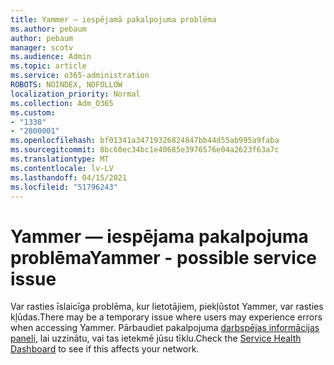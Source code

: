 ```yaml
---
title: Yammer — iespējamā pakalpojuma problēma
ms.author: pebaum
author: pebaum
manager: scotv
ms.audience: Admin
ms.topic: article
ms.service: o365-administration
ROBOTS: NOINDEX, NOFOLLOW
localization_priority: Normal
ms.collection: Adm_O365
ms.custom:
- "1338"
- "2800001"
ms.openlocfilehash: bf01341a34719326824847bb44d55ab995a9faba
ms.sourcegitcommit: 8bc60ec34bc1e40685e3976576e04a2623f63a7c
ms.translationtype: MT
ms.contentlocale: lv-LV
ms.lasthandoff: 04/15/2021
ms.locfileid: "51796243"
---
```

# <a name="yammer---possible-service-issue"></a><span data-ttu-id="74891-102">Yammer — iespējama pakalpojuma problēma</span><span class="sxs-lookup"><span data-stu-id="74891-102">Yammer - possible service issue</span></span>

<span data-ttu-id="74891-103">Var rasties īslaicīga problēma, kur lietotājiem, piekļūstot Yammer, var rasties kļūdas.</span><span class="sxs-lookup"><span data-stu-id="74891-103">There may be a temporary issue where users may experience errors when accessing Yammer.</span></span> <span data-ttu-id="74891-104">Pārbaudiet pakalpojuma [darbspējas informācijas paneli,](https://admin.microsoft.com/AdminPortal/Home#/servicehealth) lai uzzinātu, vai tas ietekmē jūsu tīklu.</span><span class="sxs-lookup"><span data-stu-id="74891-104">Check the [Service Health Dashboard](https://admin.microsoft.com/AdminPortal/Home#/servicehealth) to see if this affects your network.</span></span>
